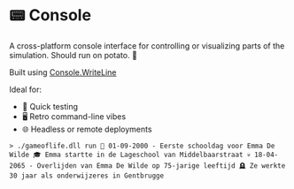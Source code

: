 # 📟 Console

A cross-platform console interface for controlling or visualizing parts of the
simulation. Should run on potato. 🥔

Built using
[Console.WriteLine](https://learn.microsoft.com/en-us/dotnet/api/system.console.writeline?view=net-8.0)

Ideal for:

- 🧪 Quick testing
- 🖥️ Retro command-line vibes
- 🌐 Headless or remote deployments

`> ./gameoflife.dll run 📅 01-09-2000 - Eerste schooldag voor Emma De Wilde 🎓 Emma startte in de Lageschool van Middelbaarstraat 💀 18-04-2065 - Overlijden van Emma De Wilde op 75-jarige leeftijd 🪦 Ze werkte 30 jaar als onderwijzeres in Gentbrugge`
